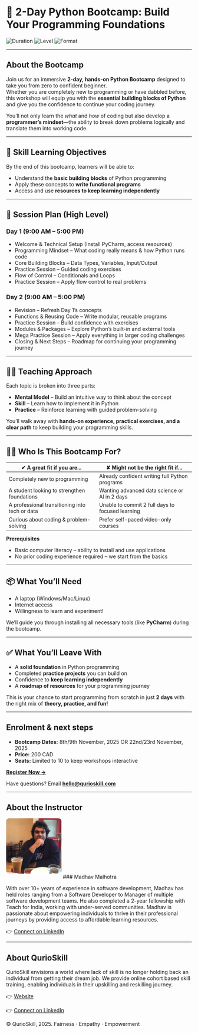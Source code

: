 # **🚀 2-Day Python Bootcamp: Build Your Programming Foundations**

![Duration](https://img.shields.io/badge/duration-2_days-blue)
![Level](https://img.shields.io/badge/experience-beginner-blue)
![Format](https://img.shields.io/badge/format-live_online-blue)

---

## **About the Bootcamp**

Join us for an immersive **2-day, hands-on Python Bootcamp** designed to take you from zero to confident beginner.  
Whether you are completely new to programming or have dabbled before, this workshop will equip you with the **essential building blocks of Python** and give you the confidence to continue your coding journey.  

You’ll not only learn the *what* and *how* of coding but also develop a **programmer’s mindset**—the ability to break down problems logically and translate them into working code.

---

## **🎯 Skill Learning Objectives**

By the end of this bootcamp, learners will be able to:

* Understand the **basic building blocks** of Python programming  
* Apply these concepts to **write functional programs**  
* Access and use **resources to keep learning independently**

---

## **📅 Session Plan (High Level)**

### **Day 1 (9:00 AM – 5:00 PM)**  
* Welcome & Technical Setup (Install PyCharm, access resources)  
* Programming Mindset – What coding really means & how Python runs code  
* Core Building Blocks – Data Types, Variables, Input/Output  
* Practice Session – Guided coding exercises  
* Flow of Control – Conditionals and Loops  
* Practice Session – Apply flow control to real problems  

### **Day 2 (9:00 AM – 5:00 PM)**  
* Revision – Refresh Day 1’s concepts  
* Functions & Reusing Code – Write modular, reusable programs  
* Practice Session – Build confidence with exercises  
* Modules & Packages – Explore Python’s built-in and external tools  
* Mega Practice Session – Apply everything in larger coding challenges  
* Closing & Next Steps – Roadmap for continuing your programming journey  

---

## **🧑‍🏫 Teaching Approach**

Each topic is broken into three parts:  

* **Mental Model** – Build an intuitive way to think about the concept  
* **Skill** – Learn how to implement it in Python  
* **Practice** – Reinforce learning with guided problem-solving  

You’ll walk away with **hands-on experience, practical exercises, and a clear path** to keep building your programming skills.

---

## **👩‍💻 Who Is This Bootcamp For?**

| ✔ A great fit if you are...                      | ✘ Might not be the right fit if...                       |
|--------------------------------------------------|----------------------------------------------------------|
| Completely new to programming                    | Already confident writing full Python programs           |
| A student looking to strengthen foundations      | Wanting advanced data science or AI in 2 days            |
| A professional transitioning into tech or data   | Unable to commit 2 full days to focused learning         |
| Curious about coding & problem-solving           | Prefer self-paced video-only courses                     |

**Prerequisites**

* Basic computer literacy – ability to install and use applications  
* No prior coding experience required – we start from the basics  

---

## **📦 What You’ll Need**

* A laptop (Windows/Mac/Linux)  
* Internet access  
* Willingness to learn and experiment!  

We’ll guide you through installing all necessary tools (like **PyCharm**) during the bootcamp.

---

## **✅ What You’ll Leave With**

* A **solid foundation** in Python programming  
* Completed **practice projects** you can build on  
* Confidence to **keep learning independently**  
* A **roadmap of resources** for your programming journey  

This is your chance to start programming from scratch in just **2 days** with the right mix of **theory, practice, and fun!**

---

## **Enrolment & next steps**

* **Bootcamp Dates:** 8th/9th November, 2025 OR 22nd/23rd November, 2025  
* **Price:** 200 CAD
* **Seats:** Limited to 10 to keep workshops interactive

[**Register Now →**](https://forms.gle/x7qAfwzBngdA2UfH6)

Have questions? Email **hello@qurioskill.com**

---

## **About the Instructor**

<img src="assets/instructor.jpg" alt="Instructor Photo" width="150" style="border-radius: 8px; margin-bottom: 1em;" /> 
### Madhav Malhotra

With over 10+ years of experience in software development, Madhav has held roles ranging from a Software Developer to Manager of multiple software development teams. 
He also completed a 2-year fellowship with Teach for India, working with under-served communities. 
Madhav is passionate about empowering individuals to thrive in their professional journeys by providing access to affordable learning resources.

👉 [Connect on LinkedIn](https://www.linkedin.com/in/madhav-malhotra-06239b128/)

---

## **About QurioSkill**

QurioSkill envisions a world where lack of skill is no longer holding back an individual from getting their dream job. 
We provide online cohort based skill training, enabling individuals in their upskilling and reskilling journey.

👉 [Website](https://www.qurioskill.ca/)

👉 [Connect on LinkedIn](https://www.linkedin.com/company/qurioskill/)


© QurioSkill, 2025. Fairness · Empathy · Empowerment